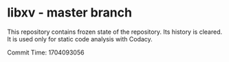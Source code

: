 # libxv - master branch

This repository contains frozen state of the repository.
Its history is cleared. It is used only for static code
analysis with Codacy.

Commit Time: 1704093056